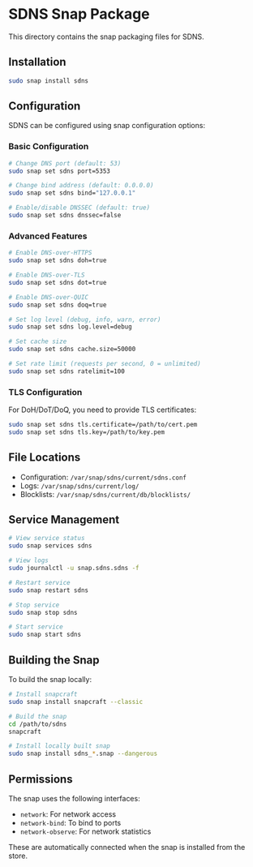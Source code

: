 # SDNS Snap Package

This directory contains the snap packaging files for SDNS.

## Installation

```bash
sudo snap install sdns
```

## Configuration

SDNS can be configured using snap configuration options:

### Basic Configuration

```bash
# Change DNS port (default: 53)
sudo snap set sdns port=5353

# Change bind address (default: 0.0.0.0)
sudo snap set sdns bind="127.0.0.1"

# Enable/disable DNSSEC (default: true)
sudo snap set sdns dnssec=false
```

### Advanced Features

```bash
# Enable DNS-over-HTTPS
sudo snap set sdns doh=true

# Enable DNS-over-TLS
sudo snap set sdns dot=true

# Enable DNS-over-QUIC
sudo snap set sdns doq=true

# Set log level (debug, info, warn, error)
sudo snap set sdns log.level=debug

# Set cache size
sudo snap set sdns cache.size=50000

# Set rate limit (requests per second, 0 = unlimited)
sudo snap set sdns ratelimit=100
```

### TLS Configuration

For DoH/DoT/DoQ, you need to provide TLS certificates:

```bash
sudo snap set sdns tls.certificate=/path/to/cert.pem
sudo snap set sdns tls.key=/path/to/key.pem
```

## File Locations

- Configuration: `/var/snap/sdns/current/sdns.conf`
- Logs: `/var/snap/sdns/current/log/`
- Blocklists: `/var/snap/sdns/current/db/blocklists/`

## Service Management

```bash
# View service status
sudo snap services sdns

# View logs
sudo journalctl -u snap.sdns.sdns -f

# Restart service
sudo snap restart sdns

# Stop service
sudo snap stop sdns

# Start service
sudo snap start sdns
```

## Building the Snap

To build the snap locally:

```bash
# Install snapcraft
sudo snap install snapcraft --classic

# Build the snap
cd /path/to/sdns
snapcraft

# Install locally built snap
sudo snap install sdns_*.snap --dangerous
```

## Permissions

The snap uses the following interfaces:
- `network`: For network access
- `network-bind`: To bind to ports
- `network-observe`: For network statistics

These are automatically connected when the snap is installed from the store.